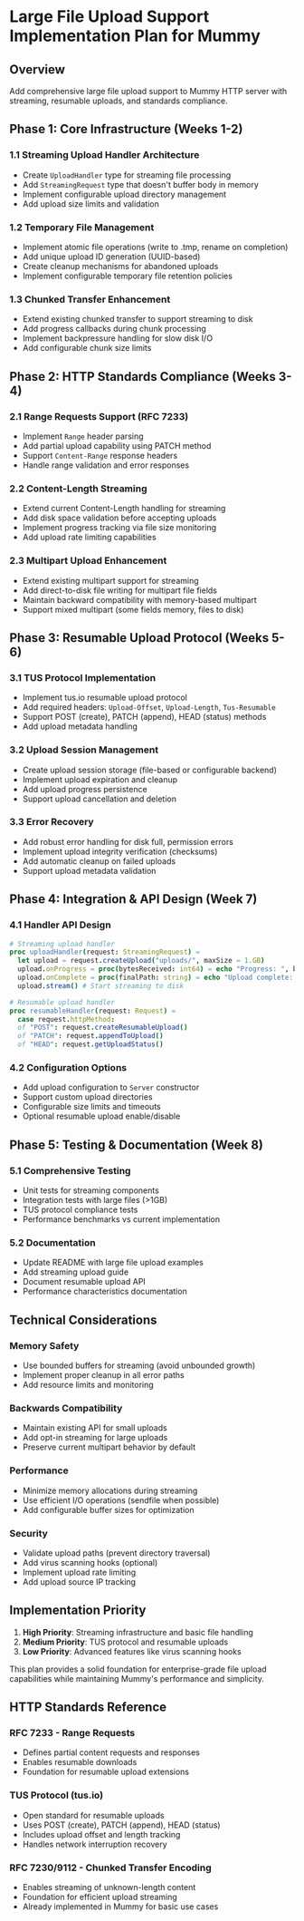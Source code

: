 # Large File Upload Support Implementation Plan for Mummy

## Overview
Add comprehensive large file upload support to Mummy HTTP server with streaming, resumable uploads, and standards compliance.

## Phase 1: Core Infrastructure (Weeks 1-2)

### 1.1 Streaming Upload Handler Architecture
- Create `UploadHandler` type for streaming file processing
- Add `StreamingRequest` type that doesn't buffer body in memory
- Implement configurable upload directory management
- Add upload size limits and validation

### 1.2 Temporary File Management
- Implement atomic file operations (write to .tmp, rename on completion)
- Add unique upload ID generation (UUID-based)
- Create cleanup mechanisms for abandoned uploads
- Implement configurable temporary file retention policies

### 1.3 Chunked Transfer Enhancement
- Extend existing chunked transfer to support streaming to disk
- Add progress callbacks during chunk processing
- Implement backpressure handling for slow disk I/O
- Add configurable chunk size limits

## Phase 2: HTTP Standards Compliance (Weeks 3-4)

### 2.1 Range Requests Support (RFC 7233)
- Implement `Range` header parsing
- Add partial upload capability using PATCH method
- Support `Content-Range` response headers
- Handle range validation and error responses

### 2.2 Content-Length Streaming
- Extend current Content-Length handling for streaming
- Add disk space validation before accepting uploads
- Implement progress tracking via file size monitoring
- Add upload rate limiting capabilities

### 2.3 Multipart Upload Enhancement
- Extend existing multipart support for streaming
- Add direct-to-disk file writing for multipart file fields
- Maintain backward compatibility with memory-based multipart
- Support mixed multipart (some fields memory, files to disk)

## Phase 3: Resumable Upload Protocol (Weeks 5-6)

### 3.1 TUS Protocol Implementation
- Implement tus.io resumable upload protocol
- Add required headers: `Upload-Offset`, `Upload-Length`, `Tus-Resumable`
- Support POST (create), PATCH (append), HEAD (status) methods
- Add upload metadata handling

### 3.2 Upload Session Management
- Create upload session storage (file-based or configurable backend)
- Implement upload expiration and cleanup
- Add upload progress persistence
- Support upload cancellation and deletion

### 3.3 Error Recovery
- Add robust error handling for disk full, permission errors
- Implement upload integrity verification (checksums)
- Add automatic cleanup on failed uploads
- Support upload metadata validation

## Phase 4: Integration & API Design (Week 7)

### 4.1 Handler API Design
```nim
# Streaming upload handler
proc uploadHandler(request: StreamingRequest) =
  let upload = request.createUpload("uploads/", maxSize = 1.GB)
  upload.onProgress = proc(bytesReceived: int64) = echo "Progress: ", bytesReceived
  upload.onComplete = proc(finalPath: string) = echo "Upload complete: ", finalPath
  upload.stream() # Start streaming to disk

# Resumable upload handler
proc resumableHandler(request: Request) =
  case request.httpMethod:
  of "POST": request.createResumableUpload()
  of "PATCH": request.appendToUpload()
  of "HEAD": request.getUploadStatus()
```

### 4.2 Configuration Options
- Add upload configuration to `Server` constructor
- Support custom upload directories
- Configurable size limits and timeouts
- Optional resumable upload enable/disable

## Phase 5: Testing & Documentation (Week 8)

### 5.1 Comprehensive Testing
- Unit tests for streaming components
- Integration tests with large files (>1GB)
- TUS protocol compliance tests
- Performance benchmarks vs current implementation

### 5.2 Documentation
- Update README with large file upload examples
- Add streaming upload guide
- Document resumable upload API
- Performance characteristics documentation

## Technical Considerations

### Memory Safety
- Use bounded buffers for streaming (avoid unbounded growth)
- Implement proper cleanup in all error paths
- Add resource limits and monitoring

### Backwards Compatibility
- Maintain existing API for small uploads
- Add opt-in streaming for large uploads
- Preserve current multipart behavior by default

### Performance
- Minimize memory allocations during streaming
- Use efficient I/O operations (sendfile when possible)
- Add configurable buffer sizes for optimization

### Security
- Validate upload paths (prevent directory traversal)
- Add virus scanning hooks (optional)
- Implement upload rate limiting
- Add upload source IP tracking

## Implementation Priority
1. **High Priority**: Streaming infrastructure and basic file handling
2. **Medium Priority**: TUS protocol and resumable uploads  
3. **Low Priority**: Advanced features like virus scanning hooks

This plan provides a solid foundation for enterprise-grade file upload capabilities while maintaining Mummy's performance and simplicity.

## HTTP Standards Reference

### RFC 7233 - Range Requests
- Defines partial content requests and responses
- Enables resumable downloads
- Foundation for resumable upload extensions

### TUS Protocol (tus.io)
- Open standard for resumable uploads
- Uses POST (create), PATCH (append), HEAD (status)
- Includes upload offset and length tracking
- Handles network interruption recovery

### RFC 7230/9112 - Chunked Transfer Encoding
- Enables streaming of unknown-length content
- Foundation for efficient upload streaming
- Already implemented in Mummy for basic use cases